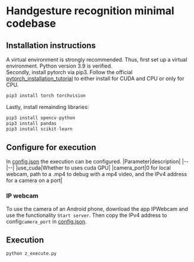 # Handgesture recognition minimal codebase

## Installation instructions
A virtual environment is strongly recommended. Thus, first set up a virtual environment. Python version 3.9 is verified. <br>
Secondly, install pytorch via pip3. Follow the official [pytorch_installation_tutorial](https://pytorch.org/get-started/locally/) to either install for CUDA and CPU or only for CPU. 
```s
pip3 install torch torchvision
```
Lastly, install remainding libraries:
```s
pip3 install opencv-python
pip3 install pandas
pip3 install scikit-learn
```

## Configure for execution
In [config.json](config.json) the execution can be configured.
|Parameter|description|
|--|--|
|use_cuda|Whether to uses cuda GPU|
|camera_port|0 for local webcam, path to a .mp4 to debug with a mp4 video, and the IPv4 address for a camera on a port|

### IP webcam
To use the camera of an Android phone, download the app IPWebcam and use the functionality `Start server`. Then copy the IPv4 address to config`camera_port` in [config.json](.json).

## Execution
```s
python z_execute.py 
```